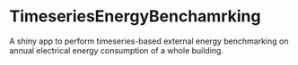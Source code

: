 # TimeseriesEnergyBenchamrking
A shiny app to perform timeseries-based external energy benchmarking on annual electrical energy consumption of a whole building.
